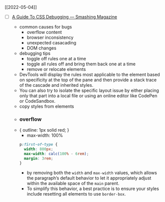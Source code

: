  [[2022-05-04]]

- [ ] [A Guide To CSS Debugging — Smashing Magazine](https://www.smashingmagazine.com/2021/10/guide-debugging-css/)
	- common causes for bugs
		- overflow content
		- browser inconsistency
		- unexpected casacading
		- DOM changes
	- debugging tips
		-   toggle off rules one at a time
		-   toggle all rules off and bring them back one at a time
		-   remove or relocate elements	
	- DevTools will display the rules most applicable to the element based on specificity at the top of the pane and then provide a stack trace of the cascade and inherited styles.
	- You can also try to isolate the specific layout issue by either placing only that part into a local file or using an online editor like CodePen or CodeSandbox.
	- copy styles from elements
	- ### overflow
	
	* {
		  outline: 1px solid red;
		}
		- max-width: 100%
		```css
		p:first-of-type {
		  width: 800px;
		  max-width: calc(100% - 6rem);
		  margin: 3rem;
		}
		```
		- by removing both the `width` and `max-width` values, which allows the paragraph’s default behavior to let it appropriately adjust within the available space of the `main` parent.
		- To simplify this behavior, a best practice is to ensure your styles include resetting all elements to use `border-box`.